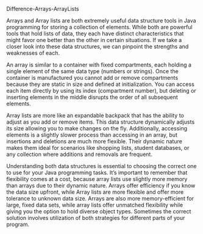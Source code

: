 Difference-Arrays-ArrayLists

Arrays and Array lists are both extremely useful data structure tools in Java programming for storing a collection of elements. While both are powerful tools that hold lists of data, they each have distinct characteristics that might favor one better than the other in certain situations. If we take a closer look into these data structures, we can pinpoint the strengths and weaknesses of each.

An array is similar to a container with fixed compartments, each holding a single element of the same data type (numbers or strings). Once the container is manufactured you cannot add or remove compartments because they are static in size and defined at initialization. You can access each item directly by using its index (compartment number), but deleting or inserting elements in the middle disrupts the order of all subsequent elements. 

Array lists are more like an expandable backpack that has the ability to adjust as you add or remove items. This data structure dynamically adjusts its size allowing you to make changes on the fly. Additionally, accessing elements is a slightly slower process than accessing in an array, but insertions and deletions are much more flexible. Their dynamic nature makes them ideal for scenarios like shopping lists, student databases, or any collection where additions and removals are frequent.

Understanding both data structures is essential to choosing the correct one to use for your Java programming tasks. It’s important to remember that flexibility comes at a cost, because array lists use slightly more memory than arrays due to their dynamic nature. Arrays offer efficiency if you know the data size upfront, while Array lists are more flexible and offer more tolerance to unknown data size. Arrays are also more memory-efficient for large, fixed data sets, while array lists offer unmatched flexibility while giving you the option to hold diverse object types. Sometimes the correct solution involves utilization of both strategies for different parts of your program. 